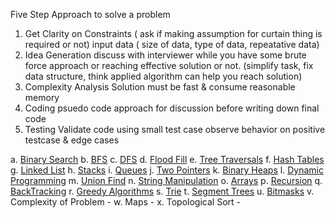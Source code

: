 Five Step Approach to solve a problem
1. Get Clarity on Constraints ( ask if making assumption for curtain thing is required or not)
    input data ( size of data, type of data, repeatative data)
2. Idea Generation
    discuss with interviewer while you have some brute force approach or reaching effective solution or not.
    (simplify task, fix data structure, think applied algorithm can help you reach solution)
3. Complexity Analysis
    Solution must be fast & consume reasonable memory
4. Coding
    psuedo code approach for discussion before writing down final code
5. Testing
    Validate code using small test case 
    observe behavior on positive testcase & edge cases

a. [Binary Search](https://medium.com/techie-delight/binary-search-practice-problems-4c856cd9f26c)
b. [BFS](https://medium.com/techie-delight/top-20-breadth-first-search-bfs-practice-problems-ac2812283ab1)
c. [DFS](https://medium.com/techie-delight/top-25-depth-first-search-dfs-practice-problems-a620f0ab9faf)
d. [Flood Fill](https://codechunkers.medium.com/solution-to-leetcodes-flood-fill-a84b3917ee1b) 
e. [Tree Traversals](https://medium.com/techie-delight/binary-tree-interview-questions-and-practice-problems-439df7e5ea1f)
f. [Hash Tables](https://medium.com/@vivek-srivastava/hashing-problems-in-data-structures-c41b77a5119a)
g. [Linked List](https://www.geeksforgeeks.org/top-50-linked-list-interview-question/)
h. [Stacks](https://medium.com/techie-delight/stack-data-structure-practice-problems-and-interview-questions-9f08a35a7f19)
i. [Queues](https://medium.com/techie-delight/queue-data-structure-practice-problems-and-interview-questions-f459bf0578db)
j. [Two Pointers](https://www.geeksforgeeks.org/two-pointers-technique/)
k. [Binary Heaps](https://medium.com/techie-delight/heap-practice-problems-and-interview-questions-b678ff3b694c)
l. [Dynamic Programming](https://medium.com/javarevisited/20-dynamic-programming-interview-questions-with-solutions-2a144b1a1e07)
m. [Union Find](https://www.naukri.com/code360/library/disjoint-set-union-find-algorithm)
n. [String Manipulation](https://medium.com/javarevisited/top-21-string-programming-interview-questions-for-beginners-and-experienced-developers-56037048de45) 
o. [Arrays](https://www.geeksforgeeks.org/top-50-array-coding-problems-for-interviews/)
p. [Recursion](https://www.geeksforgeeks.org/recursion-practice-problems-solutions/)
q. [BackTracking](https://medium.com/techie-delight/backtracking-practice-problems-and-interview-questions-6a17cb6d08a7)
r. [Greedy Algorithms](https://medium.com/techie-delight/top-7-greedy-algorithm-problems-3885feaf9430)
s. [Trie](https://www.techiedelight.com/trie-interview-questions/)
t. [Segment Trees](https://www.hackerearth.com/practice/data-structures/advanced-data-structures/segment-trees/tutorial/)
u. [Bitmasks](https://www.youtube.com/watch?v=bjucBkxrMBs)
v. Complexity of Problem - 
w. Maps -
x. Topological Sort -  
